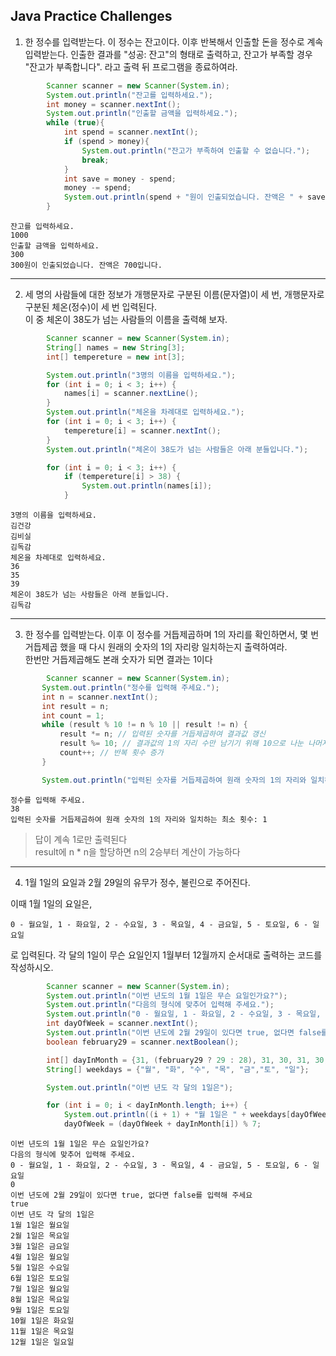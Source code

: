 ## Java Practice Challenges 

1. 한 정수를 입력받는다. 이 정수는 잔고이다.
이후 반복해서 인출할 돈을 정수로 계속 입력받는다.
인출한 결과를 "성공: 잔고"의 형태로 출력하고,
잔고가 부족할 경우 "잔고가 부족합니다". 라고 출력 뒤 프로그램을 종료하여라.

```Java
        Scanner scanner = new Scanner(System.in);
        System.out.println("잔고를 입력하세요.");
        int money = scanner.nextInt();
        System.out.println("인출할 금액을 입력하세요.");
        while (true){
            int spend = scanner.nextInt();
            if (spend > money){
                System.out.println("잔고가 부족하여 인출할 수 없습니다.");
                break;
            }
            int save = money - spend;
            money -= spend;
            System.out.println(spend + "원이 인출되었습니다. 잔액은 " + save + "입니다.");
        }
```
```
잔고를 입력하세요.
1000
인출할 금액을 입력하세요.
300
300원이 인출되었습니다. 잔액은 700입니다.
```
---
2. 세 명의 사람들에 대한 정보가 개행문자로 구분된 이름(문자열)이 세 번, 개행문자로 구분된 체온(정수)이 세 번 입력된다.  
이 중 체온이 38도가 넘는 사람들의 이름을 출력해 보자.

```Java
        Scanner scanner = new Scanner(System.in);
        String[] names = new String[3];
        int[] tempereture = new int[3];

        System.out.println("3명의 이름을 입력하세요.");
        for (int i = 0; i < 3; i++) {
            names[i] = scanner.nextLine();
        }
        System.out.println("체온을 차례대로 입력하세요.");
        for (int i = 0; i < 3; i++) {
            tempereture[i] = scanner.nextInt();
        }
        System.out.println("체온이 38도가 넘는 사람들은 아래 분들입니다.");

        for (int i = 0; i < 3; i++) {
            if (tempereture[i] > 38) {
                System.out.println(names[i]);
            }
```
```
3명의 이름을 입력하세요.
김건강
김비실
김독감
체온을 차례대로 입력하세요.
36
35
39
체온이 38도가 넘는 사람들은 아래 분들입니다.
김독감
```
---
3. 한 정수를 입력받는다. 이후 이 정수를 거듭제곱하며 1의 자리를 확인하면서, 몇 번 거듭제곱 했을 때 다시 원래의 숫자의 1의 자리랑 일치하는지 출력하여라.  
 한번만 거듭제곱해도 본래 숫자가 되면 결과는 1이다
 ```Java
         Scanner scanner = new Scanner(System.in);
        System.out.println("정수를 입력해 주세요.");
        int n = scanner.nextInt();
        int result = n;
        int count = 1;
        while (result % 10 != n % 10 || result != n) {
            result *= n; // 입력된 숫자를 거듭제곱하여 결과값 갱신
            result %= 10; // 결과값의 1의 자리 수만 남기기 위해 10으로 나눈 나머지 값 저장
            count++; // 반복 횟수 증가
        }

        System.out.println("입력된 숫자를 거듭제곱하여 원래 숫자의 1의 자리와 일치하는 최소 횟수: " + count);
 ``` 
 ```
 정수를 입력해 주세요.
38
입력된 숫자를 거듭제곱하여 원래 숫자의 1의 자리와 일치하는 최소 횟수: 1
 ```
 > 답이 계속 1로만 출력된다  
 > result에 n * n을 할당하면 n의 2승부터 계산이 가능하다
---
4. 1월 1일의 요일과 2월 29일의 유무가 정수, 불린으로 주어진다.  

이때 1월 1일의 요일은,
```
0 - 월요일, 1 - 화요일, 2 - 수요일, 3 - 목요일, 4 - 금요일, 5 - 토요일, 6 - 일요일
```
로 입력된다. 각 달의 1일이 무슨 요일인지 1월부터 12월까지 순서대로 출력하는 코드를 작성하시오.
```Java
        Scanner scanner = new Scanner(System.in);
        System.out.println("이번 년도의 1월 1일은 무슨 요일인가요?");
        System.out.println("다음의 형식에 맞추어 입력해 주세요.");
        System.out.println("0 - 월요일, 1 - 화요일, 2 - 수요일, 3 - 목요일, 4 - 금요일, 5 - 토요일, 6 - 일요일");
        int dayOfWeek = scanner.nextInt();
        System.out.println("이번 년도에 2월 29일이 있다면 true, 없다면 false를 입력해 주세요");
        boolean february29 = scanner.nextBoolean();

        int[] dayInMonth = {31, (february29 ? 29 : 28), 31, 30, 31, 30, 31, 30, 31, 30, 31, 30};
        String[] weekdays = {"월", "화", "수", "목", "금","토", "일"};

        System.out.println("이번 년도 각 달의 1일은");

        for (int i = 0; i < dayInMonth.length; i++) {
            System.out.println((i + 1) + "월 1일은 " + weekdays[dayOfWeek % 7] + "요일");
            dayOfWeek = (dayOfWeek + dayInMonth[i]) % 7;
```
```
이번 년도의 1월 1일은 무슨 요일인가요?
다음의 형식에 맞추어 입력해 주세요.
0 - 월요일, 1 - 화요일, 2 - 수요일, 3 - 목요일, 4 - 금요일, 5 - 토요일, 6 - 일요일
0
이번 년도에 2월 29일이 있다면 true, 없다면 false를 입력해 주세요
true
이번 년도 각 달의 1일은
1월 1일은 월요일
2월 1일은 목요일
3월 1일은 금요일
4월 1일은 월요일
5월 1일은 수요일
6월 1일은 토요일
7월 1일은 월요일
8월 1일은 목요일
9월 1일은 토요일
10월 1일은 화요일
11월 1일은 목요일
12월 1일은 일요일
```
 